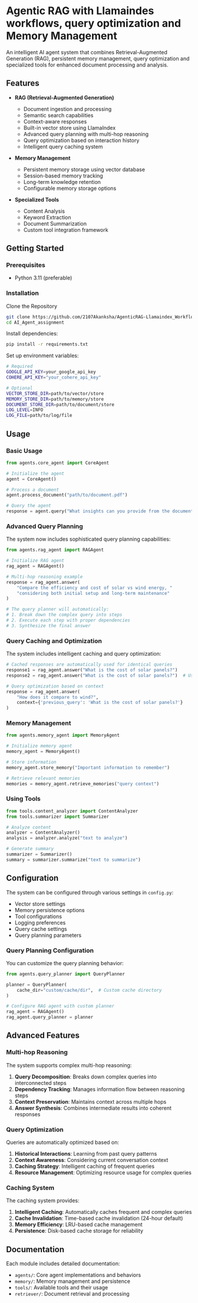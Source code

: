 # Agentic RAG with Llamaindes workflows, query optimization and Memory Management

An intelligent AI agent system that combines Retrieval-Augmented Generation (RAG), persistent memory management, query optimization and specialized tools for enhanced document processing and analysis.


## Features

- **RAG (Retrieval-Augmented Generation)**
  - Document ingestion and processing
  - Semantic search capabilities
  - Context-aware responses
  - Built-in vector store using LlamaIndex
  - Advanced query planning with multi-hop reasoning
  - Query optimization based on interaction history
  - Intelligent query caching system

- **Memory Management**
  - Persistent memory storage using vector database
  - Session-based memory tracking
  - Long-term knowledge retention
  - Configurable memory storage options

- **Specialized Tools**
  - Content Analysis
  - Keyword Extraction
  - Document Summarization
  - Custom tool integration framework


## Getting Started

### Prerequisites
- Python 3.11 (preferable)

### Installation

Clone the Repository
```bash
git clone https://github.com/2107Akanksha/AgenticRAG-Llamaindex_Workflow.git
cd AI_Agent_assignment
```
Install dependencies:
```bash
pip install -r requirements.txt
```

Set up environment variables:
```bash
# Required
GOOGLE_API_KEY=your_google_api_key
COHERE_API_KEY="your_cohere_api_key"

# Optional
VECTOR_STORE_DIR=path/to/vector/store
MEMORY_STORE_DIR=path/to/memory/store
DOCUMENT_STORE_DIR=path/to/document/store
LOG_LEVEL=INFO
LOG_FILE=path/to/log/file
```


## Usage

### Basic Usage

```python
from agents.core_agent import CoreAgent

# Initialize the agent
agent = CoreAgent()

# Process a document
agent.process_document("path/to/document.pdf")

# Query the agent
response = agent.query("What insights can you provide from the document?")
```

### Advanced Query Planning

The system now includes sophisticated query planning capabilities:

```python
from agents.rag_agent import RAGAgent

# Initialize RAG agent
rag_agent = RAGAgent()

# Multi-hop reasoning example
response = rag_agent.answer(
    "Compare the efficiency and cost of solar vs wind energy, "
    "considering both initial setup and long-term maintenance"
)

# The query planner will automatically:
# 1. Break down the complex query into steps
# 2. Execute each step with proper dependencies
# 3. Synthesize the final answer
```

### Query Caching and Optimization

The system includes intelligent caching and query optimization:

```python
# Cached responses are automatically used for identical queries
response1 = rag_agent.answer("What is the cost of solar panels?")
response2 = rag_agent.answer("What is the cost of solar panels?")  # Uses cache

# Query optimization based on context
response = rag_agent.answer(
    "How does it compare to wind?",
    context={'previous_query': 'What is the cost of solar panels?'}
)
```

### Memory Management

```python
from agents.memory_agent import MemoryAgent

# Initialize memory agent
memory_agent = MemoryAgent()

# Store information
memory_agent.store_memory("Important information to remember")

# Retrieve relevant memories
memories = memory_agent.retrieve_memories("query context")
```

### Using Tools

```python
from tools.content_analyzer import ContentAnalyzer
from tools.summarizer import Summarizer

# Analyze content
analyzer = ContentAnalyzer()
analysis = analyzer.analyze("text to analyze")

# Generate summary
summarizer = Summarizer()
summary = summarizer.summarize("text to summarize")
```

## Configuration

The system can be configured through various settings in `config.py`:

- Vector store settings
- Memory persistence options
- Tool configurations
- Logging preferences
- Query cache settings
- Query planning parameters

### Query Planning Configuration

You can customize the query planning behavior:

```python
from agents.query_planner import QueryPlanner

planner = QueryPlanner(
    cache_dir="custom/cache/dir",  # Custom cache directory
)

# Configure RAG agent with custom planner
rag_agent = RAGAgent()
rag_agent.query_planner = planner
```

## Advanced Features

### Multi-hop Reasoning

The system supports complex multi-hop reasoning:

1. **Query Decomposition**: Breaks down complex queries into interconnected steps
2. **Dependency Tracking**: Manages information flow between reasoning steps
3. **Context Preservation**: Maintains context across multiple hops
4. **Answer Synthesis**: Combines intermediate results into coherent responses

### Query Optimization

Queries are automatically optimized based on:

1. **Historical Interactions**: Learning from past query patterns
2. **Context Awareness**: Considering current conversation context
3. **Caching Strategy**: Intelligent caching of frequent queries
4. **Resource Management**: Optimizing resource usage for complex queries

### Caching System

The caching system provides:

1. **Intelligent Caching**: Automatically caches frequent and complex queries
2. **Cache Invalidation**: Time-based cache invalidation (24-hour default)
3. **Memory Efficiency**: LRU-based cache management
4. **Persistence**: Disk-based cache storage for reliability

## Documentation
Each module includes detailed documentation:
- `agents/`: Core agent implementations and behaviors
- `memory/`: Memory management and persistence
- `tools/`: Available tools and their usage
- `retriever/`: Document retrieval and processing

